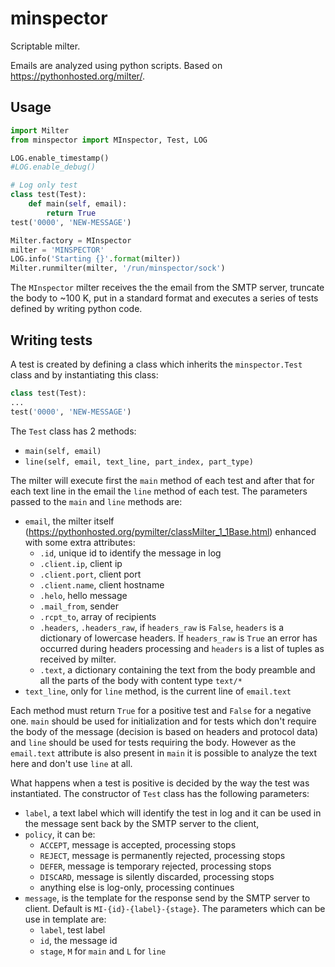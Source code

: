 # minspector
Scriptable milter.

Emails are analyzed using python scripts. Based on https://pythonhosted.org/milter/.

## Usage
```python
import Milter
from minspector import MInspector, Test, LOG

LOG.enable_timestamp()
#LOG.enable_debug()

# Log only test
class test(Test):
    def main(self, email):
        return True
test('0000', 'NEW-MESSAGE')

Milter.factory = MInspector
milter = 'MINSPECTOR'
LOG.info('Starting {}'.format(milter))
Milter.runmilter(milter, '/run/minspector/sock')
```
The `MInspector` milter receives the the email from the SMTP server, truncate the body to ~100 K, put in a standard format and executes a series of tests defined by writing python code. 

## Writing tests
A test is created by defining a class which inherits the `minspector.Test` class and by instantiating this class:
```python
class test(Test):
...
test('0000', 'NEW-MESSAGE')
```
The `Test` class has 2 methods:
- `main(self, email)`
- `line(self, email, text_line, part_index, part_type)`

The milter will execute first the `main` method of each test and after that for each text line in the email the `line` method of each test. The parameters passed to the `main` and `line` methods are:
- `email`, the milter itself (https://pythonhosted.org/pymilter/classMilter_1_1Base.html) enhanced with some extra attributes: 
  - `.id`, unique id to identify the message in log
  - `.client.ip`, client ip
  - `.client.port`, client port
  - `.client.name`, client hostname
  - `.helo`, hello message
  - `.mail_from`, sender
  - `.rcpt_to`, array of recipients
  - `.headers`, `.headers_raw`, if `headers_raw` is `False`, `headers` is a dictionary of lowercase headers. If `headers_raw` is `True` an error has occurred during headers processing and `headers` is a list of tuples as received by milter.
  - `.text`, a dictionary containing the text from the body preamble and all the parts of the body with content type `text/*`
- `text_line`, only for `line` method, is the current line of `email.text`

Each method must return `True` for a positive test and `False` for a negative one. `main` should be used for initialization and for tests which don't require the body of the message (decision is based on headers and protocol data) and `line` should be used for tests requiring the body. However as the `email.text` attribute is also present in `main` it is possible to analyze the text here and don't use `line` at all.

What happens when a test is positive is decided by the way the test was instantiated. The constructor of `Test` class has the following parameters:
- `label`, a text label which will identify the test in log and it can be used in the message sent back by the SMTP server to the client,
- `policy`, it can be:
  - `ACCEPT`, message is accepted, processing stops
  - `REJECT`, message is permanently rejected, processing stops
  - `DEFER`, message is temporary rejected, processing stops
  - `DISCARD`, message is silently discarded, processing stops
  - anything else is log-only, processing continues
- `message`, is the template for the response send by the SMTP server to client. Default is `MI-{id}-{label}-{stage}`. The parameters which can be use in template are:
  - `label`, test label
  - `id`, the message id
  - `stage`, `M` for `main` and `L` for `line`


 
